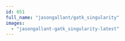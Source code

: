 ```yaml
---
id: 651
full_name: "jasongallant/gatk_singularity"
images: 
  - "jasongallant-gatk_singularity-latest"
---
```

